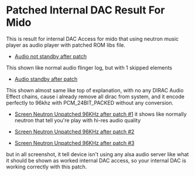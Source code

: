 # Patched Internal DAC Result For Mido

This is result for internal DAC Access for mido that using neutron music player as audio player
with patched ROM libs file.

- [Audio not standby after patch](https://github.com/Nicklas373/Internal_DAC_Fixer/blob/master/docs/patched/audio_not_standby_after_patch.log)

This shown like normal audio flinger log, but with 1 skipped elements

- [Audio standby after patch](https://github.com/Nicklas373/Internal_DAC_Fixer/blob/master/docs/patched/audio_standby_after_patch.log)

This shown almost same like top of explanation, with no any DIRAC Audio Effect chains, cause i already remove all dirac from system, and it encode perfectly to 96khz with PCM_24BIT_PACKED without any conversion.

- [Screen Neutron Unpatched 96KHz after patch #1](https://github.com/Nicklas373/Internal_DAC_Fixer/blob/master/docs/patched/Screenshot_20190214-093915.png)
it shows like normally neutron that tell you're play with hi-res audio quality

- [Screen Neutron Unpatched 96KHz after patch #2](https://github.com/Nicklas373/Internal_DAC_Fixer/blob/master/docs/patched/Screenshot_20190214-093925.png)

- [Screen Neutron Unpatched 96KHz after patch #3](https://github.com/Nicklas373/Internal_DAC_Fixer/blob/master/docs/patched/Screenshot_20190214-093936.png)

but in all screenshot, it tell device isn't using any alsa audio server like what it should be shown as worked internal DAC access, so your internal DAC is working correctly with this patch.